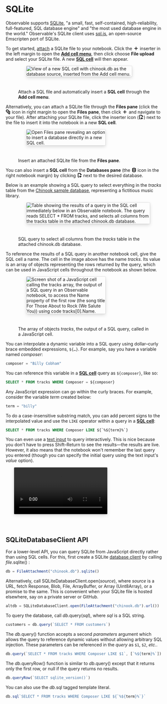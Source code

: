 # SQLite

Observable supports [SQLite](https://sqlite.org/), "a small, fast, self-contained, high-reliability, full-featured, SQL database engine" and "the most used database engine in the world." Observable's SQLite client uses [sql.js](https://sql.js.org), an open-source Emscripten port of SQLite.

To get started, [attach](https://observablehq.com/@observablehq/file-attachments) a SQLite file to your notebook. Click the <svg style="margin-bottom: -0.15em; display: inline !important;" width="17" height="15" viewBox="-8.5 -7.5 17 15" stroke="currentColor" stroke-width="2" stroke-linecap="round" fill="none"><path d="M0,-4.5V4.5M-4.5,0H4.5"></path></svg> inserter in the left margin to open the [**Add cell menu**](https://observablehq.com/@observablehq/adding-cells), then click choose **File upload** and select your SQLite file. A new [**SQL cell**](https://observablehq.com/@observablehq/sql-cell) will then appear.

<figure>
  <img
    style="border-radius:2px;box-shadow:0 4px 12px rgba(0,0,0,0.15), 0 0 0 1px rgba(0, 0, 0, 0.1);margin-left:27px;margin-bottom:40px;max-width: 80%"
    src="/data/files/file-types/sqlite/insert-sqlite-add-cell-menu.png" alt="View of a new SQL cell with chinook.db as the database source, inserted from the Add cell menu."
  />
  <figcaption>Attach a SQL file and automatically insert a <b>SQL cell</b> through the <b>Add cell menu</b>.</figcaption>
</figure>

Alternatively, you can attach a SQLite file through the **Files pane** (click the <svg style="margin-bottom: -0.15em; display: inline !important;" width="16" height="16" viewBox="0 0 16 16" fill="" stroke-width="2"><path d="M7.19855 2.52175L7.88131 1.79111L7.19855 2.52175ZM12.6 11.7764L13.2581 11.0234L12.6 11.7764ZM5.34191 6.76078L11.9419 12.5293L13.2581 11.0234L6.65809 5.2549L5.34191 6.76078ZM10.8958 13.6864L3.35462 6.63385L1.98852 8.09459L9.52965 15.1472L10.8958 13.6864ZM6.51578 3.25238L13.8172 10.0755L15.1828 8.61419L7.88131 1.79111L6.51578 3.25238ZM3.08395 3.55474C3.91017 2.45311 5.50967 2.31219 6.51578 3.25238L7.88131 1.79111C6.0058 0.0384695 3.02413 0.301162 1.48395 2.35474L3.08395 3.55474ZM3.35462 6.63385C2.49183 5.82695 2.37516 4.49978 3.08395 3.55474L1.48395 2.35474C0.162683 4.11642 0.380169 6.59044 1.98852 8.09459L3.35462 6.63385ZM11.993 13.6551C11.6977 13.9647 11.2082 13.9786 10.8958 13.6864L9.52965 15.1472C10.6432 16.1886 12.3878 16.1388 13.4402 15.0356L11.993 13.6551ZM11.9419 12.5293C12.2764 12.8216 12.2996 13.3337 11.993 13.6551L13.4402 15.0356C14.5328 13.8903 14.4499 12.0651 13.2581 11.0234L11.9419 12.5293Z"></path></svg> icon in right margin to open the **Files pane**, then click <svg style="margin-bottom: -0.15em; display: inline !important;" width="17" height="15" viewBox="-8.5 -7.5 17 15" stroke="currentColor" stroke-width="2" stroke-linecap="round" fill="none"><path d="M0,-4.5V4.5M-4.5,0H4.5"></path></svg> and navigate to your file). After attaching your SQLite file, click the inserter icon (<svg style="margin-bottom: -0.15em; display: inline !important;" width="16" height="16" viewBox="0 0 16 16" fill="currentColor" fill-rule="evenodd" clip-rule="evenodd"><path d="M10.2929 8.29291L11.7071 9.70712L9.4142 12L11.7071 14.2929L10.2929 15.7071L6.58577 12L10.2929 8.29291Z"></path><path d="M8 11L14 11L14 13L8 13L8 11Z"></path><path d="M2 3C2 1.89543 2.89543 1 4 1H10L14 5V8H12V6H9V3H4V13H6V15H4C2.89543 15 2 14.1046 2 13V3Z"></path></svg>) next to the file to insert it into the notebook in a new **SQL cell**.

<figure>
  <img
    style="border-radius:2px;box-shadow:0 4px 12px rgba(0,0,0,0.15), 0 0 0 1px rgba(0, 0, 0, 0.1);margin-left:27px;margin-bottom:40px;max-width: 60%"
    src="/data/files/file-types/sqlite/insert-sqlite-files-pane.png" alt="Open Files pane revealing an option to insert a database directly in a new SQL cell."
  />
  <figcaption>Insert an attached SQLite file from the <b>Files pane</b>.</figcaption>
</figure>

You can also insert a **SQL cell** from the **Databases pane** (the <svg style="margin-bottom: -0.15em; display: inline !important;" width="16" height="16" viewBox="0 0 16 16" fill="none"><path d="M13 4c0 .246-.225.737-1.205 1.227C10.875 5.687 9.535 6 8 6c-1.535 0-2.876-.313-3.795-.773C3.225 4.737 3 4.246 3 4c0-.246.225-.737 1.205-1.227C5.125 2.313 6.465 2 8 2c1.535 0 2.876.313 3.795.773C12.775 3.263 13 3.754 13 4z" stroke="currentColor" stroke-width="2"></path><path fill-rule="evenodd" clip-rule="evenodd" d="M12 6.236c1.227-.55 2-1.348 2-2.236v4.25C14 10.045 11.314 11 8 11s-6-.955-6-2.75V4c0 .888.772 1.687 2 2.236V8.147c.065.063.216.173.542.312C5.291 8.778 6.496 9 8 9c1.504 0 2.709-.222 3.458-.542.326-.139.477-.25.542-.312V6.236zm.042 1.853c.003 0-.002.014-.023.037.01-.026.02-.037.023-.037zm-8.084 0c.003 0 .013.011.023.037-.02-.023-.026-.036-.023-.037z" fill="currentColor"></path><path fill-rule="evenodd" clip-rule="evenodd" d="M12 6.236c1.227-.55 2-1.348 2-2.236v8c0 1.795-2.686 3-6 3s-6-1.205-6-3V4c0 .888.772 1.687 2 2.236V11.934c.046.068.196.23.629.439C5.37 12.733 6.553 13 8 13s2.63-.268 3.371-.627c.433-.21.583-.37.629-.439V6.236zm.018 5.663s-.001.008-.01.021c.005-.014.009-.021.01-.021zm-8.036 0c.001 0 .005.007.01.021-.009-.014-.01-.021-.01-.021z" fill="currentColor"></path></svg> icon in the right notebook margin) by clicking <svg style="margin-bottom: -0.15em; display: inline !important;" width="16" height="16" viewBox="0 0 16 16" fill="currentColor" fill-rule="evenodd" clip-rule="evenodd"><path d="M10.2929 8.29291L11.7071 9.70712L9.4142 12L11.7071 14.2929L10.2929 15.7071L6.58577 12L10.2929 8.29291Z"></path><path d="M8 11L14 11L14 13L8 13L8 11Z"></path><path d="M2 3C2 1.89543 2.89543 1 4 1H10L14 5V8H12V6H9V3H4V13H6V15H4C2.89543 15 2 14.1046 2 13V3Z"></path></svg> next to the desired database. 

Below is an example showing a SQL query to select everything in the *tracks* table from the [Chinook sample database](https://github.com/lerocha/chinook-database), representing a fictitious music library.

<figure>
  <img
    style="border-radius:2px;box-shadow:0 4px 12px rgba(0,0,0,0.15), 0 0 0 1px rgba(0, 0, 0, 0.1);margin-left:27px;margin-bottom:40px;max-width: ${width}"
    src="/data/files/file-types/sqlite/select-query.png" alt="Table showing the results of a query in the SQL cell immediately below in an Observable notebook. The query reads SELECT * FROM tracks, and selects all columns from the tracks table in the attached chinook.db database."
  />
  <figcaption>SQL query to select all columns from the <i>tracks</i> table in the attached chinook.db database.</figcaption>
</figure>

To reference the results of a SQL query in another notebook cell, give the SQL cell a name. The cell in the image above has the name _tracks_. Its value is an array of objects representing the rows returned by the query, which can be used in JavaScript cells throughout the notebook as shown below.

<figure>
  <img
    style="border-radius:2px;box-shadow:0 4px 12px rgba(0,0,0,0.15), 0 0 0 1px rgba(0, 0, 0, 0.1);margin-left:27px;margin-bottom:40px;max-width: 60%"
    src="/data/files/file-types/sqlite/sql-array-output.png" alt="Screen shot of a JavaScript cell calling the tracks array, the output of a SQL query in an Observable notebook,  to access the Name property of the first row (the song title For Those About to Rock (We Salute You)) using code tracks[0].Name."
  />
  <figcaption>The array of objects <i>tracks</i>, the output of a SQL query, called in a JavaScript cell.</figcaption>
</figure>

You can interpolate a dynamic variable into a SQL query using dollar–curly brace embedded expressions, `${…}`. For example, say you have a variable named _composer_:

```js
composer = "Billy Cobham"
```

You can reference this variable in a [**SQL cell**](https://observablehq.com/@observablehq/sql-cell) query as `${composer}`, like so:

```sql
SELECT * FROM tracks WHERE Composer = ${composer}
```

Any JavaScript expression can go within the curly braces. For example, consider the variable *term* created below:

```js
term = "billy"
```

To do a case-insensitive substring match, you can add percent signs to the interpolated value and use the `LIKE` operator within a query in a [**SQL cell**](https://observablehq.com/@observablehq/sql-cell): 

```sql
SELECT * FROM tracks WHERE Composer LIKE ${`%${term}%`}
```

You can even use a [text input](https://observablehq.com/@observablehq/input-text) to query interactively. This is nice because you don't have to press Shift–Return to see the results—the results are live. However, it also means that the notebook won't remember the last query you entered (though you can specify the initial query using the text input's *value* option).

  <video
    style="border-radius:2px;box-shadow:0 4px 12px rgba(0,0,0,0.15), 0 0 0 1px rgba(0, 0, 0, 0.1);margin-left:27px;margin-bottom:40px;max-width: ${width}"
    src="/data/files/file-types/sqlite/input-sql-interactive-query.mp4" alt="Video showing an interactive SQL query connected to a text input. The user types different names into a text box, and the query results are automatically updated."
    autoplay loop controls = "false">
  </video>

  ## SQLiteDatabaseClient API

For a lower-level API, you can query SQLite from JavaScript directly rather than using SQL cells. For this, first create a SQLite [database client](https://observablehq.com/@observablehq/databases) by calling *file*.sqlite()
:

```js
db = FileAttachment("chinook.db").sqlite()
```

Alternatively, call SQLiteDatabaseClient.open(*source*), where *source* is a URL, fetch Response, Blob, File, ArrayBuffer, or Array (Uint8Array), or a promise to the same. This is convenient when your SQLite file is hosted elsewhere, say on a private server or GitHub.

```js
altdb = SQLiteDatabaseClient.open(FileAttachment("chinook.db").url())
```

To query the database, call *db*.query(*sql*), where *sql* is a SQL string.

```js
customers = db.query(`SELECT * FROM customers`)
```

The *db*.query() function accepts a second *parameters* argument which allows the query to reference dynamic values without allowing arbitrary SQL injection. These parameters can be referenced in the *query* as `$1`, `$2`, *etc.*.

```js
db.query(`SELECT * FROM tracks WHERE Composer LIKE $1`, [`%${term}%`])
```

The _db_.queryRow() function is similar to _db_.query() except that it returns only the first row, or null if the query returns no results.

```js
db.queryRow(`SELECT sqlite_version()`)
```

You can also use the _db_.sql tagged template literal.

```js
db.sql`SELECT * FROM tracks WHERE Composer LIKE ${`%${term}%`}`
```

